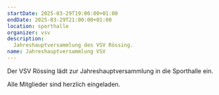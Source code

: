 ```yaml
---
startDate: 2025-03-29T19:00:00+01:00
endDate: 2025-03-29T21:00:00+01:00
location: sporthalle
organizer: vsv
description:
  Jahreshauptversammlung des VSV Rössing.
name: Jahreshauptversammlung VSV
---
```


Der VSV Rössing lädt zur Jahreshauptversammlung in die Sporthalle ein.

Alle Mitglieder sind herzlich eingeladen.